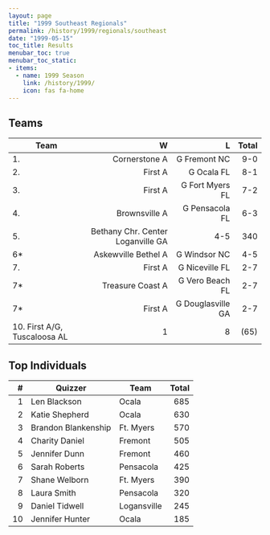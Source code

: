 ```yaml
---
layout: page
title: "1999 Southeast Regionals"
permalink: /history/1999/regionals/southeast
date: "1999-05-15"
toc_title: Results
menubar_toc: true
menubar_toc_static:
- items:
  - name: 1999 Season
    link: /history/1999/
    icon: fas fa-home
---
```


## Teams

| Team | W | L | Total |
|-|-:|-:|-:|
| 1. | Cornerstone A | G Fremont NC | 9-0 | 1,120 | 
| 2. | First A | G Ocala FL | 8-1 | 1,500 | 
| 3. | First A | G Fort Myers FL | 7-2 | 1,090 | 
| 4. | Brownsville A | G Pensacola FL | 6-3 | 810 | 
| 5. | Bethany Chr. Center Loganville GA | 4-5 | 340 | 
| 6* | Askewville Bethel A | G Windsor NC | 4-5 | 225 | 
| 7. | First A | G Niceville FL | 2-7 | 160 | 
| 7* | Treasure Coast A | G Vero Beach FL | 2-7 | 105 | 
| 7* | First A | G Douglasville GA | 2-7 | 90 | 
| 10. First A/G, Tuscaloosa AL | 1 | 8 | (65) | 

## Top Individuals

| # | Quizzer | Team | Total |
|-:|-|-|-:|
| 1 | Len Blackson | Ocala | 685 | 
| 2 | Katie Shepherd | Ocala | 630 | 
| 3 | Brandon Blankenship | Ft. Myers | 570 | 
| 4 | Charity Daniel | Fremont | 505 | 
| 5 | Jennifer Dunn | Fremont | 460 | 
| 6 | Sarah Roberts | Pensacola | 425 | 
| 7 | Shane Welborn | Ft. Myers | 390 | 
| 8 | Laura Smith | Pensacola | 320 | 
| 9 | Daniel Tidwell | Logansville | 245 | 
| 10 | Jennifer Hunter | Ocala | 185 | 

